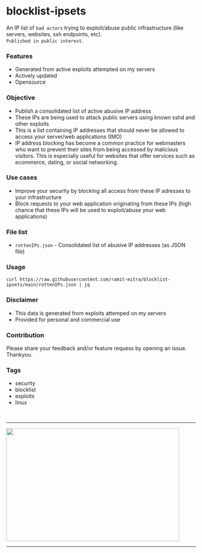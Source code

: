 # blocklist-ipsets
An IP list of `bad actors` trying to exploit/abuse public infrastructure (like servers, websites, ssh endpoints, etc).   
`Published in public interest`.

### Features
- Generated from active exploits attempted on my servers
- Actively updated
- Opensource

### Objective
- Publish a consolidated list of active abusive IP address
- These IPs are being used to attack public servers using known sshd and other exploits
- This is a list containing IP addresses that should never be allowed to access your server/web applications (IMO)
- IP address blocking has become a common practice for webmasters who want to prevent their sites from being accessed by malicious visitors. This is especially useful for websites that offer services such as ecommerce, dating, or social networking.

### Use cases
- Improve your security by blocking all access from these IP adresses to your infrastructure
- Block requests to your web application originating from these IPs (high chance that these IPs will be used to exploit/abuse your web applications)

### File list
- `rottenIPs.json` - Consolidated list of abusive IP addresses (as JSON file)

### Usage
```
curl https://raw.githubusercontent.com/ramit-mitra/blocklist-ipsets/main/rottenIPs.json | jq
```

### Disclaimer
- This data is generated from exploits attemped on my servers
- Provided for personal and commercial use

### Contribution
Please share your feedback and/or feature requess by opening an issue. Thankyou.

### Tags
- security
- blocklist
- exploits
- linux

<p align="center">
<br/>
<hr />
<img width="460" height="300" src="https://media.giphy.com/media/ToMjGpITf4X6vhVtkyI/giphy.gif">
<hr />
</p>